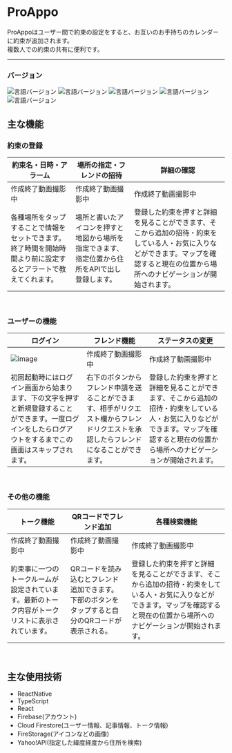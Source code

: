 # ProAppo
ProAppoはユーザー間で約束の設定をすると、お互いのお手持ちのカレンダーに約束が追加されます。<br />
複数人での約束の共有に便利です。

* * *
### バージョン
![言語バージョン](https://img.shields.io/badge/React-18.2.0-blue)
![言語バージョン](https://img.shields.io/badge/TypeScript-5.1.6-blue)
![言語バージョン](https://img.shields.io/badge/ReactNative-0.72.4-blue)
![言語バージョン](https://img.shields.io/badge/Expo-49.0.6-blue)
![言語バージョン](https://img.shields.io/badge/Firebase-10.1.0-blue)

## 主な機能

### 約束の登録

| 約束名・日時・アラーム                                                                                                                  | 場所の指定・フレンドの招待                                                                                                                | 詳細の確認                                                                                                                                                   |
| ----------------------------------------------------------------------------------------------------------------------------------- | ----------------------------------------------------------------------------------------------------------------------------------- | ---------------------------------------------------------------------------------------------------------------------------------------------------------- |
| 作成終了動画撮影中 | 作成終了動画撮影中 | 作成終了動画撮影中 |
| 各種場所をタップすることで情報をセットできます。終了時間を開始時間より前に設定するとアラートで教えてくれます。                                                  | 場所と書いたアイコンを押すと地図から場所を指定できます、指定位置から住所をAPIで出し登録します。 | 登録した約束を押すと詳細を見ることができます、そこから追加の招待・約束をしている人・お気に入りなどができます。マップを確認すると現在の位置から場所へのナビゲーションが開始されます。 |

<br>

### ユーザーの機能

| ログイン                                                                                                                  | フレンド機能                                                                                                                | ステータスの変更                                                                                                                                                   |
| ----------------------------------------------------------------------------------------------------------------------------------- | ----------------------------------------------------------------------------------------------------------------------------------- | ---------------------------------------------------------------------------------------------------------------------------------------------------------- |
| ![image](https://github.com/s1f102101615/Re-again/assets/85666847/89cdc5cf-2ec0-4ac8-aa16-ec3984e627d5) | 作成終了動画撮影中 | 作成終了動画撮影中 |
| 初回起動時にはログイン画面から始まります、下の文字を押すと新規登録することができます。一度ログインをしたらログアウトをするまでこの画面はスキップされます。                                                  | 右下のボタンからフレンド申請を送ることができます、相手がリクエスト欄からフレンドリクエストを承認したらフレンドになることができます。 | 登録した約束を押すと詳細を見ることができます、そこから追加の招待・約束をしている人・お気に入りなどができます。マップを確認すると現在の位置から場所へのナビゲーションが開始されます。 |

<br>

### その他の機能

| トーク機能                                                                                                                  | QRコードでフレンド追加                                                                                                                | 各種検索機能                                                                                                                                                   |
| ----------------------------------------------------------------------------------------------------------------------------------- | ----------------------------------------------------------------------------------------------------------------------------------- | ---------------------------------------------------------------------------------------------------------------------------------------------------------- |
| 作成終了動画撮影中 | 作成終了動画撮影中 | 作成終了動画撮影中
| 約束事に一つのトークルームが設定されています。最新のトーク内容がトークリストに表示されています。                                                  | QRコードを読み込むとフレンド追加できます。下部のボタンをタップすると自分のQRコードが表示される。 | 登録した約束を押すと詳細を見ることができます、そこから追加の招待・約束をしている人・お気に入りなどができます。マップを確認すると現在の位置から場所へのナビゲーションが開始されます。 |

<br>

## 主な使用技術
- ReactNative
- TypeScript
- React
- Firebase(アカウント)
- Cloud Firestore(ユーザー情報、記事情報、トーク情報)
- FireStorage(アイコンなどの画像)
- Yahoo!API(指定した緯度経度から住所を検索)
